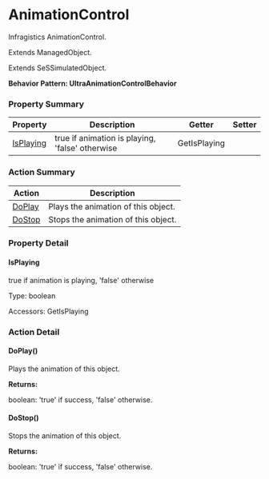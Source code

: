 # AnimationControl

Infragistics AnimationControl.
 
Extends ManagedObject.

Extends SeSSimulatedObject.





**Behavior Pattern: UltraAnimationControlBehavior**


<!-- ============================== property summary ========================== -->

	

### Property Summary

| **Property** | **Description** | **Getter** | **Setter** |
| ------------ | --------------- | ---------- | ---------- |
| [IsPlaying](#IsPlaying) | true if animation is playing, 'false' otherwise | GetIsPlaying |  |



	
<!-- ============================== action summary ========================== -->



### Action Summary

|  **Action** | **Description** | 
| ----------- | --------------- |
|	[DoPlay](#DoPlay) | Plays the animation of this object. |
|	[DoStop](#DoStop) | Stops the animation of this object. |




<!-- ============================== property detail ========================== -->
	
### Property Detail
		
<a name="IsPlaying"></a>
#### IsPlaying


true if animation is playing, 'false' otherwise

			
	
			
Type: boolean
			
			
Accessors: GetIsPlaying
			
		
	
	
<!-- ============================== action detail ========================== -->
	
### Action Detail
		
<a name="DoPlay"></a>    
#### DoPlay()

Plays the animation of this object.




**Returns:**

boolean: 'true' if success, 'false' otherwise.



<a name="see.also.animationcontrol.doplay"></a>

<a name="DoStop"></a>    
#### DoStop()

Stops the animation of this object.




**Returns:**

boolean: 'true' if success, 'false' otherwise.



<a name="see.also.animationcontrol.dostop"></a>

	

